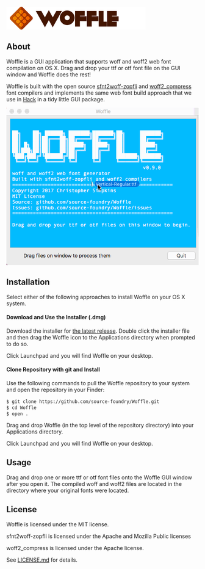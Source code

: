 ![](https://github.com/source-foundry/Woffle/raw/master/img/logo-head-crunch.png)

## About

Woffle is a GUI application that supports woff and woff2 web font compilation on OS X.  Drag and drop your ttf or otf font file on the GUI window and Woffle does the rest!

Woffle is built with the open source [sfnt2woff-zopfli](https://github.com/bramstein/sfnt2woff-zopfli) and [woff2_compress](https://github.com/google/woff2) font compilers and implements the same web font build approach that we use in [Hack](https://github.com/source-foundry/Hack) in a tidy little GUI package.

![](https://github.com/source-foundry/Woffle/raw/master/img/woffle.gif)

## Installation

Select either of the following approaches to install Woffle on your OS X system.

#### Download and Use the Installer (.dmg)

Download the installer for [the latest release](https://github.com/source-foundry/Woffle/releases/latest).  Double click the installer file and then drag the Woffle icon to the Applications directory when prompted to do so.

Click Launchpad and you will find Woffle on your desktop.

#### Clone Repository with git and Install

Use the following commands to pull the Woffle repository to your system and open the repository in your Finder:

```
$ git clone https://github.com/source-foundry/Woffle.git
$ cd Woffle
$ open .
```

Drag and drop Woffle (in the top level of the repository directory) into your Applications directory.

Click Launchpad and you will find Woffle on your desktop.

## Usage

Drag and drop one or more ttf or otf font files onto the Woffle GUI window after you open it.  The compiled woff and woff2 files are located in the directory where your original fonts were located.

## License

Woffle is licensed under the MIT license.

sfnt2woff-zopfli is licensed under the Apache and Mozilla Public licenses

woff2_compress is licensed under the Apache license.

See [LICENSE.md](https://github.com/source-foundry/Woffle/blob/master/LICENSE.md) for details.

